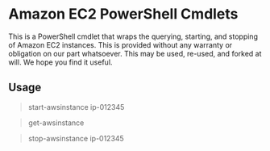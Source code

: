 Amazon EC2 PowerShell Cmdlets
=============================

This is a PowerShell cmdlet that wraps the querying, starting, and stopping of Amazon EC2 instances.  This is provided without any warranty or obligation on our part whatsoever.  This may be used, re-used, and forked at will.  We hope you find it useful.

Usage
-----

  > start-awsinstance ip-012345
  
  > get-awsinstance
  
  > stop-awsinstance ip-012345